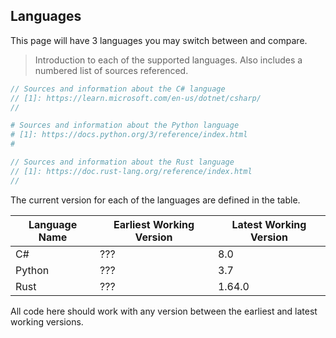 ## Languages
This page will have 3 languages you may switch between and compare.

> Introduction to each of the supported languages.
> Also includes a numbered list of sources referenced.

```csharp
// Sources and information about the C# language
// [1]: https://learn.microsoft.com/en-us/dotnet/csharp/
// 
```

```python
# Sources and information about the Python language
# [1]: https://docs.python.org/3/reference/index.html
# 
```

```rust
// Sources and information about the Rust language
// [1]: https://doc.rust-lang.org/reference/index.html
// 
```

The current version for each of the languages are defined in the table.

| Language Name | Earliest Working Version | Latest Working Version|
|---------------|---------|-------|
| C#            | ???     | 8.0   |
| Python        | ???     | 3.7   |
| Rust          | ???     | 1.64.0|

All code here should work with any version between the earliest and latest working versions.